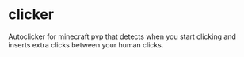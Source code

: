 # clicker

Autoclicker for minecraft pvp that detects when you start clicking and inserts extra clicks between your human clicks.
